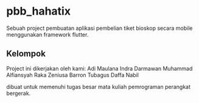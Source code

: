 # pbb_hahatix

Sebuah project pembuatan aplikasi pembelian tiket bioskop secara mobile menggunakan framework flutter.

## Kelompok

Project ini dikerjakan oleh kami:
Adi Maulana 
Indra Darmawan 
Muhammad Alfiansyah
Raka Zeniusa Barron
Tubagus Daffa Nabil

dibuat untuk memenuhi tugas besar mata kuliah pemrograman perangkat bergerak.